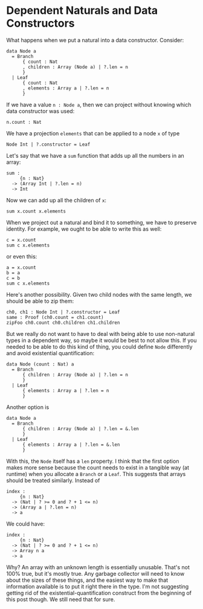 # Dependent Naturals and Data Constructors

What happens when we put a natural into a data constructor. Consider:

    data Node a
      = Branch
          { count : Nat
          , children : Array (Node a) | ?.len = n
          }
      | Leaf
          { count : Nat
          , elements : Array a | ?.len = n
          }

If we have a value `n : Node a`, then we can project without knowing which
data constructor was used:

    n.count : Nat

We have a projection `elements` that can be applied to a node `x` of type

    Node Int | ?.constructor = Leaf

Let's say that we have a `sum` function that adds up all the numbers in
an array:

    sum :
         {n : Nat}
      -> (Array Int | ?.len = n)
      -> Int

Now we can add up all the children of `x`:

    sum x.count x.elements

When we project out a natural and bind it to something, we have to preserve
identity. For example, we ought to be able to write this as well:

    c = x.count
    sum c x.elements

or even this:

    a = x.count
    b = a
    c = b
    sum c x.elements

Here's another possibility. Given two child nodes with the same length, we
should be able to zip them:

    ch0, ch1 : Node Int | ?.constructor = Leaf
    same : Proof (ch0.count = ch1.count)
    zipFoo ch0.count ch0.children ch1.children

But we really do not want to have to deal with being able to use non-natural
types in a dependent way, so maybe it would be best to not allow this. If you
needed to be able to do this kind of thing, you could define `Node` differently
and avoid existential quantification:

    data Node (count : Nat) a
      = Branch
          { children : Array (Node a) | ?.len = n
          }
      | Leaf
          { elements : Array a | ?.len = n
          }

Another option is

    data Node a
      = Branch
          { children : Array (Node a) | ?.len = &.len
          }
      | Leaf
          { elements : Array a | ?.len = &.len
          }

With this, the `Node` itself has a `len` property. I think that the first option
makes more sense because the count needs to exist in a tangible way (at runtime)
when you allocate a `Branch` or a `Leaf`. This suggests that arrays should be
treated similarly. Instead of

    index :
         {n : Nat}
      -> (Nat | ? >= 0 and ? + 1 <= n)
      -> (Array a | ?.len = n)
      -> a

We could have:

    index :
         {n : Nat}
      -> (Nat | ? >= 0 and ? + 1 <= n)
      -> Array n a
      -> a

Why? An array with an unknown length is essentially unusable. That's not 100%
true, but it's mostly true. Any garbage collector will need to know about
the sizes of these things, and the easiest way to make that information
available is to put it right there in the type. I'm not suggesting getting
rid of the existential-quantification construct from the beginning of this
post though. We still need that for sure.
